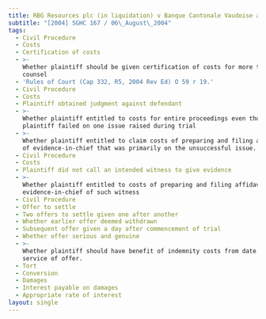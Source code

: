 ```yaml
---
title: RBG Resources plc (in liquidation) v Banque Cantonale Vaudoise and Others
subtitle: "[2004] SGHC 167 / 06\_August\_2004"
tags:
  - Civil Procedure
  - Costs
  - Certification of costs
  - >-
    Whether plaintiff should be given certification of costs for more than one
    counsel
  - 'Rules of Court (Cap 332, R5, 2004 Rev Ed) O 59 r 19.'
  - Civil Procedure
  - Costs
  - Plaintiff obtained judgment against defendant
  - >-
    Whether plaintiff entitled to costs for entire proceedings even though
    plaintiff failed on one issue raised during trial
  - >-
    Whether plaintiff entitled to claim costs of preparing and filing affidavit
    of evidence-in-chief that was primarily on the unsuccessful issue.
  - Civil Procedure
  - Costs
  - Plaintiff did not call an intended witness to give evidence
  - >-
    Whether plaintiff entitled to costs of preparing and filing affidavit of
    evidence-in-chief of such witness
  - Civil Procedure
  - Offer to settle
  - Two offers to settle given one after another
  - Whether earlier offer deemed withdrawn
  - Subsequent offer given a day after commencement of trial
  - Whether offer serious and genuine
  - >-
    Whether plaintiff should have benefit of indemnity costs from date of
    service of offer.
  - Tort
  - Conversion
  - Damages
  - Interest payable on damages
  - Appropriate rate of interest
layout: single
---
```



